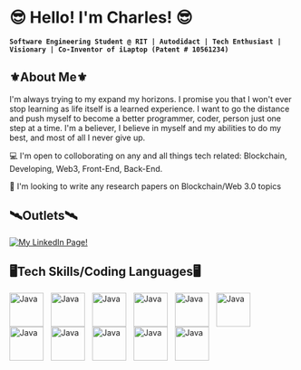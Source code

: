 <h1>😎 Hello! I'm Charles! 😎</h1>

**`Software Engineering Student @ RIT | Autodidact | Tech Enthusiast | Visionary | Co-Inventor of iLaptop (Patent # 10561234)`**

<h2>⚜️About Me⚜️</h2>
<p>I'm always trying to my expand my horizons. I promise you that I won't ever stop learning as life itself is a learned experience.
I want to go the distance and push myself to become a better programmer, coder, person just one step at a time.
I'm a believer, I believe in myself and my abilities to do my best, and most of all I never give up.</p>

<p>
💻 I'm open to colloborating on any and all things tech related: Blockchain, Developing, Web3, Front-End, Back-End.
</p><p>
📒 I'm looking to write any research papers on Blockchain/Web 3.0 topics
</p><p>

<h2>🛰Outlets🛰</h2>
<p align="left">
    <a href = "https://www.linkedin.com/in/charles-von-goins-ii-968aa824a/">
    <img alt="My LinkedIn Page!"
    src = "https://img.shields.io/badge/LinkedIn-%230077B5.svg?logo=linkedin&logoColor=white">
    </a>
</p>

<h2>🖥Tech Skills/Coding Languages🖥</h2>
<img align="left" alt='Java' width='60px' style='padding-right:10px' src="https://cdn.jsdelivr.net/gh/devicons/devicon/icons/python/python-original-wordmark.svg"/>
<img align="left" alt='Java' width='60px' style='padding-right:10px' src="https://cdn.jsdelivr.net/gh/devicons/devicon/icons/java/java-original-wordmark.svg"/>
<img align="left" alt='Java' width='60px' style='padding-right:10px' src="https://cdn.jsdelivr.net/gh/devicons/devicon/icons/visualstudio/visualstudio-plain-wordmark.svg"/>
<img align="left" alt='Java' width='60px' style='padding-right:10px' src="https://cdn.jsdelivr.net/gh/devicons/devicon/icons/github/github-original-wordmark.svg"/>
<img align="left" alt='Java' width='60px' style='padding-right:10px' src="https://cdn.jsdelivr.net/gh/devicons/devicon/icons/git/git-original-wordmark.svg"/>
<img align="left" alt='Java' width='60px' style='padding-right:10px' src="https://cdn.jsdelivr.net/gh/devicons/devicon/icons/linux/linux-original.svg"/>
<img align="left" alt='Java' width='60px' style='padding-right:10px' src="https://cdn.jsdelivr.net/gh/devicons/devicon/icons/html5/html5-original-wordmark.svg"/>
<img align="left" alt='Java' width='60px' style='padding-right:10px' src="https://cdn.jsdelivr.net/gh/devicons/devicon/icons/ie10/ie10-original.svg"/>
<img align="left" alt='Java' width='60px' style='padding-right:10px' src="https://cdn.jsdelivr.net/gh/devicons/devicon/icons/googlecloud/googlecloud-original-wordmark.svg"/>
<img align="left" alt='Java' width='60px' style='padding-right:10px' src="https://cdn.jsdelivr.net/gh/devicons/devicon/icons/matlab/matlab-original.svg"/>
<img align="left" alt='Java' width='60px' style='padding-right:10px' src="https://cdn.jsdelivr.net/gh/devicons/devicon/icons/pytest/pytest-original-wordmark.svg"/>










